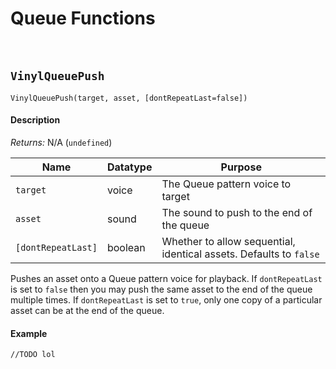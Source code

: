 # Queue Functions

&nbsp;

## `VinylQueuePush`

`VinylQueuePush(target, asset, [dontRepeatLast=false])`

<!-- tabs:start -->

#### **Description**

*Returns:* N/A (`undefined`)

|Name              |Datatype|Purpose                                                           |
|------------------|--------|------------------------------------------------------------------|
|`target`          |voice   |The Queue pattern voice to target                                 |
|`asset`           |sound   |The sound to push to the end of the queue                         |
|`[dontRepeatLast]`|boolean |Whether to allow sequential, identical assets. Defaults to `false`|

Pushes an asset onto a Queue pattern voice for playback. If `dontRepeatLast` is set to `false` then you may push the same asset to the end of the queue multiple times. If `dontRepeatLast` is set to `true`, only one copy of a particular asset can be at the end of the queue.

#### **Example**

```gml
//TODO lol
```

<!-- tabs:end -->